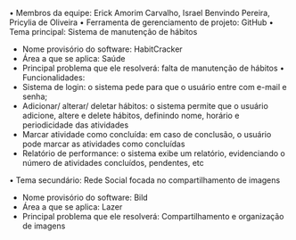 • Membros da equipe: Erick Amorim Carvalho, Israel Benvindo Pereira, Pricylia de Oliveira
• Ferramenta de gerenciamento de projeto: GitHub
• Tema principal: Sistema de manutenção de hábitos
- Nome provisório do software: HabitCracker
- Área a que se aplica: Saúde
- Principal problema que ele resolverá: falta de manutenção de hábitos
• Funcionalidades: 
- Sistema de login: o sistema pede para que o usuário entre com e-mail e senha;
- Adicionar/ alterar/ deletar hábitos: o sistema permite que o usuário adicione, altere e delete hábitos, definindo nome, horário e periodicidade das atividades
- Marcar atividade como concluída: em caso de conclusão, o usuário pode marcar as atividades como concluídas
- Relatório de performance: o sistema exibe um relatório, evidenciando o número de atividades concluídos, pendentes, etc

• Tema secundário: Rede Social focada no compartilhamento de imagens
- Nome provisório do software: Bild
- Área a que se aplica: Lazer 
- Principal problema que ele resolverá: Compartilhamento e organização de imagens
